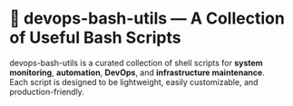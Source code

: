 # 🧰 devops-bash-utils — A Collection of Useful Bash Scripts

devops-bash-utils is a curated collection of shell scripts for **system monitoring**, **automation**, **DevOps**, and **infrastructure maintenance**.  
Each script is designed to be lightweight, easily customizable, and production-friendly.
